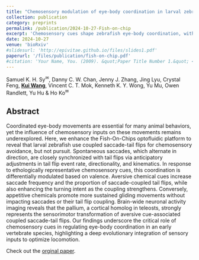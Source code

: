 ```yaml
---
title: "Chemosensory modulation of eye-body coordination in larval zebrafish"
collection: publication 
category: preprints
permalink: /publication/2024-10-27-Fish-on-chip
excerpt: 'Chemosensory cues shape zebrafish eye-body coordination, with distinct responses for aversive and appetitive stimuli.'
date: 2024-10-27
venue: 'bioRxiv'
#slidesurl: 'http://epivitae.github.io/files/slides1.pdf'
paperurl: '/files/publication/fish-on-chip.pdf'
#citation: 'Your Name, You. (2009). &quot;Paper Title Number 1.&quot; <i>Journal 1</i>. 1(1).'
---
```

Samuel K. H. Sy<sup>✉</sup>, Danny C. W. Chan, Jenny J. Zhang, Jing Lyu, Crystal Feng, [**Kui Wang**](/), Vincent C. T. Mok, Kenneth K. Y. Wong, Yu Mu, Owen Randlett, Yu Hu & Ho Ko<sup>✉</sup>

## Abstract
Coordinated eye-body movements are essential for many animal behaviors, yet the influence of chemosensory inputs on these movements remains underexplored. Here, we enhance the Fish-On-Chips optofluidic platform to reveal that larval zebrafish use coupled saccade-tail flips for chemosensory avoidance, but not pursuit. Spontaneous saccades, which alternate in direction, are closely synchronized with tail flips via anticipatory adjustments in tail flip event rate, directionality, and kinematics. In response to ethologically representative chemosensory cues, this coordination is differentially modulated based on valence. Aversive chemical cues increase saccade frequency and the proportion of saccade-coupled tail flips, while also enhancing the turning intent as the coupling strengthens. Conversely, appetitive chemicals promote more sustained gliding movements without impacting saccades or their tail flip coupling. Brain-wide neuronal activity imaging reveals that the pallium, a cortical homolog in teleosts, strongly represents the sensorimotor transformation of aversive cue-associated coupled saccade-tail flips. Our findings underscore the critical role of chemosensory cues in regulating eye-body coordination in an early vertebrate species, highlighting a deep evolutionary integration of sensory inputs to optimize locomotion.

Check out the [orginal paper](https://www.biorxiv.org/content/10.1101/2024.10.27.620486v1.abstract).
